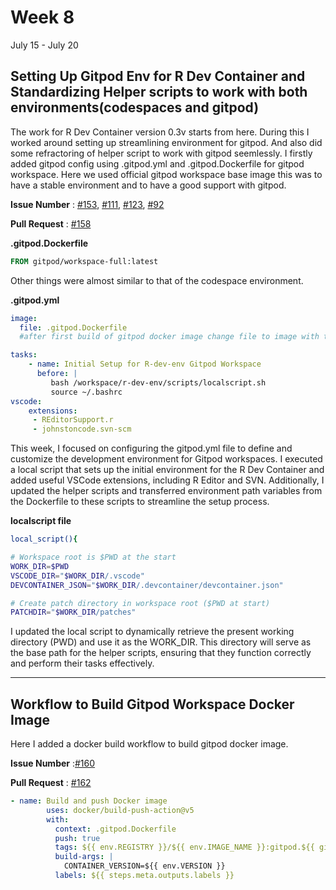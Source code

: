 # Week 8
July 15 - July 20

## Setting Up Gitpod Env for R Dev Container and Standardizing Helper scripts to work with both environments(codespaces and gitpod)
The work for R Dev Container version 0.3v starts from here. During this I worked around setting up streamlining environment for gitpod. And also did some refractoring of helper script to work with gitpod seemlessly.
I firstly added gitpod config using .gitpod.yml and .gitpod.Dockerfile for gitpod workspace.
Here we used official gitpod workspace base image this was to have a stable environment and to have a good support with gitpod.

**Issue Number** : [#153](https://github.com/r-devel/r-dev-env/issues/153), [#111](https://github.com/r-devel/r-dev-env/issues/111), [#123](https://github.com/r-devel/r-dev-env/issues/123), [#92](https://github.com/r-devel/r-dev-env/issues/92)

**Pull Request** : [#158](https://github.com/r-devel/r-dev-env/pull/158)


**.gitpod.Dockerfile**

```Dockerfile
FROM gitpod/workspace-full:latest
```
Other things were almost similar to that of the codespace environment.

**.gitpod.yml**

```yml
image:
  file: .gitpod.Dockerfile
  #after first build of gitpod docker image change file to image with the tag.

tasks:
    - name: Initial Setup for R-dev-env Gitpod Workspace
      before: |
         bash /workspace/r-dev-env/scripts/localscript.sh
         source ~/.bashrc
vscode:
    extensions:
     - REditorSupport.r
     - johnstoncode.svn-scm
```


This week, I focused on configuring the gitpod.yml file to define and customize the development environment for Gitpod workspaces. I executed a local script that sets up the initial environment for the R Dev Container and added useful VSCode extensions, including R Editor and SVN. Additionally, I updated the helper scripts and transferred environment path variables from the Dockerfile to these scripts to streamline the setup process.

**localscript file**

```sh
local_script(){

# Workspace root is $PWD at the start
WORK_DIR=$PWD
VSCODE_DIR="$WORK_DIR/.vscode"
DEVCONTAINER_JSON="$WORK_DIR/.devcontainer/devcontainer.json"

# Create patch directory in workspace root ($PWD at start)
PATCHDIR="$WORK_DIR/patches"
```

I updated the local script to dynamically retrieve the present working directory (PWD) and use it as the WORK_DIR. This directory will serve as the base path for the helper scripts, ensuring that they function correctly and perform their tasks effectively.

--------------------------------

## Workflow to Build Gitpod Workspace Docker Image

Here I added a docker build workflow to build gitpod docker image.


**Issue Number** :[#160](https://github.com/r-devel/r-dev-env/issues/160)

**Pull Request** : [#162](https://github.com/r-devel/r-dev-env/pull/162)


```yml
- name: Build and push Docker image
        uses: docker/build-push-action@v5
        with:
          context: .gitpod.Dockerfile
          push: true
          tags: ${{ env.REGISTRY }}/${{ env.IMAGE_NAME }}:gitpod.${{ github.ref_name }}
          build-args: |
            CONTAINER_VERSION=${{ env.VERSION }}
          labels: ${{ steps.meta.outputs.labels }}
```
